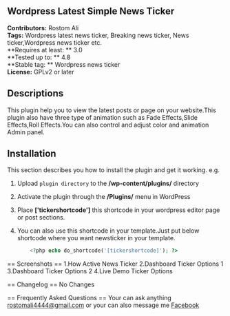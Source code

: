 ## Wordpress Latest Simple News Ticker 
**Contributors:** Rostom Ali \
**Tags:** Wordpress latest news ticker, Breaking news ticker, News ticker,Wordpress news ticker etc. \
**Requires at least: ** 3.0 \
**Tested up to: ** 4.8 \
**Stable tag: ** Wordpress news ticker \
**License:** GPLv2 or later 

## Descriptions
This plugin help you to view the latest posts or page on your website.This plugin also have three type of animation such as Fade Effects,Slide Effects,Roll Effects.You can also control and adjust color and animation Admin panel.

## Installation
This section describes you how to install the plugin and get it working.
	e.g.
	
1. Upload `plugin directory` to the **/wp-content/plugins/** directory
1. Activate the plugin through the **/Plugins/** menu in WordPress
1. Place **['tickershortcode']** this shortcode in your wordpress editor page or post sections.
1. You can also use this shortcode in your template.Just put below shortcode where you want newsticker in your template.

	```php
		<?php echo do_shortcode('[tickershortcode]'); ?>
	```

== Screenshots ==
1.How Active News Ticker
2.Dashboard Ticker Options 1
3.Dashboard Ticker Options 2
4.Live Demo Ticker Options

== Changelog ==
No Changes

== Frequently Asked Questions ==
Your can ask anything [rostomali4444@gmail.com](*GMAIL*)
or your can also message me <a href="http://www.facebook.com/engrrostomali">Facebook</a>
